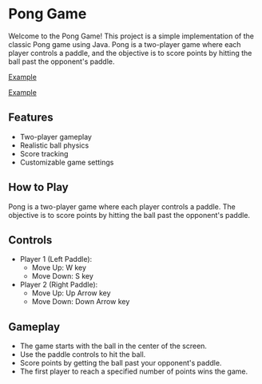 # Pong Game

Welcome to the Pong Game! This project is a simple implementation of the classic Pong game using Java. Pong is a two-player game where each player controls a paddle, and the objective is to score points by hitting the ball past the opponent's paddle.

[Example](Example.png)

[Example](Example1.png)

## Features
- Two-player gameplay
- Realistic ball physics
- Score tracking
- Customizable game settings

## How to Play
Pong is a two-player game where each player controls a paddle. 
The objective is to score points by hitting the ball past the opponent's paddle.

## Controls
- Player 1 (Left Paddle):
    - Move Up: W key
    - Move Down: S key
- Player 2 (Right Paddle):
    - Move Up: Up Arrow key
    - Move Down: Down Arrow key
  
## Gameplay
- The game starts with the ball in the center of the screen.
- Use the paddle controls to hit the ball.
- Score points by getting the ball past your opponent's paddle.
- The first player to reach a specified number of points wins the game.
